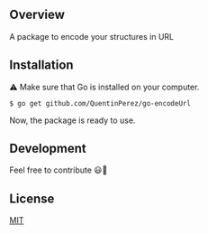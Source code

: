 ## Overview

A package to encode your structures in URL

## Installation

:warning: Make sure that Go is installed on your computer.

```shell
$ go get github.com/QuentinPerez/go-encodeUrl
```

Now, the package is ready to use.


## Development

Feel free to contribute :smiley::beers:

## License

[MIT](https://github.com/QuentinPerez/go-encodeUrl/blob/master/LICENSE)
